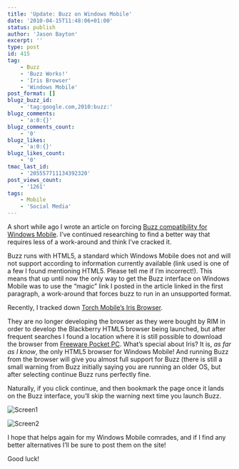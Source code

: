 ```yaml
---
title: 'Update: Buzz on Windows Mobile'
date: '2010-04-15T11:48:06+01:00'
status: publish
author: 'Jason Bayton'
excerpt: ''
type: post
id: 415
tag:
    - Buzz
    - 'Buzz Works!'
    - 'Iris Browser'
    - 'Windows Mobile'
post_format: []
blugz_buzz_id:
    - 'tag:google.com,2010:buzz:'
blugz_comments:
    - 'a:0:{}'
blugz_comments_count:
    - '0'
blugz_likes:
    - 'a:0:{}'
blugz_likes_count:
    - '0'
tmac_last_id:
    - '205557711134392320'
post_views_count:
    - '1261'
tags:
    - Mobile
    - 'Social Media'
---
```

A short while ago I wrote an article on forcing [Buzz compatibility for Windows Mobile](/technology/2010/03/buzz-on-unsupported-mobiles/). I’ve continued researching to find a better way that requires less of a work-around and think I’ve cracked it.

Buzz runs with HTML5, a standard which Windows Mobile does not and will not support according to information currently available (link used is one of a few I found mentioning HTML5. Please tell me if I’m incorrect!). This means that up until now the only way to get the Buzz interface on Windows Mobile was to use the “magic” link I posted in the article linked in the first paragraph, a work-around that forces buzz to run in an unsupported format.

Recently, I tracked down [Torch Mobile’s Iris Browser](http://www.torchmobile.com).

They are no longer developing the browser as they were bought by RIM in order to develop the Blackberry HTML5 browser being launched, but after frequent searches I found a location where it is still possible to download the browser from [Freeware Pocket PC](http://www.freewarepocketpc.net/ppc-download-iris-browser.html). What’s special about Iris? It is, *as far as I know*, the only HTML5 browser for Windows Mobile! And running Buzz from the browser will give you almost full support for Buzz (there is still a small warning from Buzz initially saying you are running an older OS, but after selecting continue Buzz runs perfectly fine.

Naturally, if you click continue, and then bookmark the page once it lands on the Buzz interface, you’ll skip the warning next time you launch Buzz.

![Screen1](https://r2_worker.bayton.workers.dev/uploads/2010/04/Screen101.bmp "Screen101") 

![Screen2](https://r2_worker.bayton.workers.dev/uploads/2010/04/Screen102.bmp "Screen102")

I hope that helps again for my Windows Mobile comrades, and if I find any better alternatives I’ll be sure to post them on the site!

Good luck!